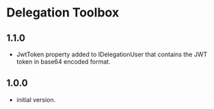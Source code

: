 # Delegation Toolbox

## 1.1.0

- JwtToken property added to IDelegationUser that contains the JWT token in base64 encoded format.

## 1.0.0

- initial version.
